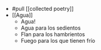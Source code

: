 - #pull [[collected poetry]]
- [[Agua]]
  - Agua!
  - Agua para los sedientos
  - Flan para los hambrientos
  - Fuego para los que tienen frío

